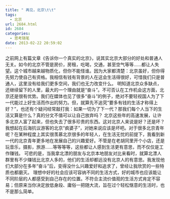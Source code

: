 ```yaml
---
title: " 再见，北京\t\t"
tags:
  - 北京
url: 2684.html
id: 2684
categories:
  - 思考随笔
date: 2013-02-22 20:59:02
---
```


之前网上有篇文章《告诉你一个真实的北京》，说其实北京大部分的好处和普通人无关。如今的北京不管是房价，房租，吃喝，交通，甚至空气等等…...都让人失望。这个城市越来越物质化，但你不能怪谁。因为大家都清楚：北京虽好，但你得先努力使自己有资格。我相信有钱有背景的人在这会生活得很好，可惜我们只是普通人，这里没有给我们更多空间，我们也无力改变什么。 明知道北京众多缺点，还继续留下的人里，最大的一个理由就是“奋斗”。不可否认在工作机会这方面，北京还是很有优势。我们在媒体也见了很多“奋斗”的例子，绝对不要轻视国人为了下一代能过上好生活而作出的努力。但，就算先不追究“要多有钱的生活才称得上好？”，也还有个疑问经常敲打我：如果一切为了下一代？那我们每个人当下的生活又算是什么？真的分文不值可以让自己放弃吗？ 北京这些年的高速发展，让许多北京人富了起来，但也失去了很多珍贵的东西。这对北京人来说是好？还是坏？我想起在后海抗议游客的北京“疯婆子”，对她来说应该是坏吧。对于很多北京青年呢？在某种程度上其实很羡慕北京很多的年轻人，在生活无忧的前提下，我看到新一代的北京青年更多地在发展自己的兴趣爱好。不管是在老胡同里开个小店，还是玩音乐，摄影，旅游……等等等等，这些都让人感到生活更有意思，而不仅仅是工作赚钱。 可悲的是，当我拿北漂的朋友与北京本地朋友对比来看时，就算北漂人群里有不少赚钱比北京人多的，他们的生活却都远没有北京人的有意思。我发现他们大部分在多年“奋斗”后，变得没什么兴趣爱好和追求了，曾经让我欣赏的一些特质也都磨灭。 理想中好的社会应该可容纳不同的生活方式，好的城市也应该能让不同阶层的人都感受到自己存在的位置。不符合主流价值观的生活方式肯定不容易；但原来当你决定放低身段、庸俗一把随大流，旨在过个轻松惬意的生活时，也不是那么简单。
